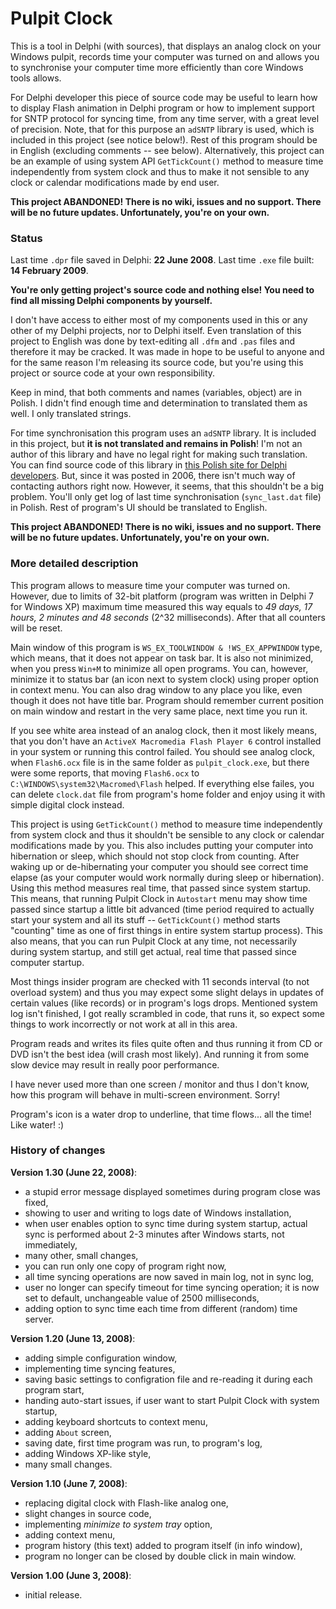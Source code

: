 # Pulpit Clock

This is a tool in Delphi (with sources), that displays an analog clock on your Windows pulpit, records time your computer was turned on and allows you to synchronise your computer time more efficiently than core Windows tools allows.

For Delphi developer this piece of source code may be useful to learn how to display Flash animation in Delphi program or how to implement support for SNTP protocol for syncing time, from any time server, with a great level of precision. Note, that for this purpose an `adSNTP` library is used, which is included in this project (see notice below!). Rest of this program should be in English (excluding comments -- see below). Alternatively, this project can be an example of using system API `GetTickCount()` method to measure time independently from system clock and thus to make it not sensible to any clock or calendar modifications made by end user.

**This project ABANDONED! There is no wiki, issues and no support. There will be no future updates. Unfortunately, you're on your own.**

### Status

Last time `.dpr` file saved in Delphi: **22 June 2008**. Last time `.exe` file built: **14 February 2009**.

**You're only getting project's source code and nothing else! You need to find all missing Delphi components by yourself.**

I don't have access to either most of my components used in this or any other of my Delphi projects, nor to Delphi itself. Even translation of this project to English was done by text-editing all `.dfm` and `.pas` files and therefore it may be cracked. It was made in hope to be useful to anyone and for the same reason I'm releasing its source code, but you're using this project or source code at your own responsibility.

Keep in mind, that both comments and names (variables, object) are in Polish. I didn't find enough time and determination to translated them as well. I only translated strings.

For time synchronisation this program uses an `adSNTP` library. It is included in this project, but **it is not translated and remains in Polish**! I'm not an author of this library and have no legal right for making such translation. You can find source code of this library in [this Polish site for Delphi developers](http://4programmers.net/Delphi/Gotowce/Czas_-_synchronizacja__przez_SNTP). But, since it was posted in 2006, there isn't much way of contacting authors right now. However, it seems, that this shouldn't be a big problem. You'll only get log of last time synchronisation (`sync_last.dat` file) in Polish. Rest of program's UI should be translated to English.

**This project ABANDONED! There is no wiki, issues and no support. There will be no future updates. Unfortunately, you're on your own.**

### More detailed description

This program allows to measure time your computer was turned on. However, due to limits of 32-bit platform (program was written in Delphi 7 for Windows XP) maximum time measured this way equals to _49 days, 17 hours, 2 minutes and 48 seconds_ (2^32 milliseconds). After that all counters will be reset.

Main window of this program is `WS_EX_TOOLWINDOW & !WS_EX_APPWINDOW` type, which means, that it does not appear on task bar. It is also not minimized, when you press `Win+M` to minimize all open programs. You can, however, minimize it to status bar (an icon next to system clock) using proper option in context menu. You can also drag window to any place you like, even though it does not have title bar. Program should remember current position on main window and restart in the very same place, next time you run it.

If you see white area instead of an analog clock, then it most likely means, that you don't have an `ActiveX Macromedia Flash Player 6` control installed in your system or running this control failed. You should see analog clock, when `Flash6.ocx` file is in the same folder as `pulpit_clock.exe`, but there were some reports, that moving `Flash6.ocx` to `C:\WINDOWS\system32\Macromed\Flash` helped. If everything else failes, you can delete `clock.dat` file from program's home folder and enjoy using it with simple digital clock instead.

This project is using `GetTickCount()` method to measure time independently from system clock and thus it shouldn't be sensible to any clock or calendar modifications made by you. This also includes putting your computer into hibernation or sleep, which should not stop clock from counting. After waking up or de-hibernating your computer you should see correct time elapse (as your computer would work normally during sleep or hibernation). Using this method measures real time, that passed since system startup. This means, that running Pulpit Clock in `Autostart` menu may show time passed since startup a little bit advanced (time period required to actually start your system and all its stuff -- `GetTickCount()` method starts "counting" time as one of first things in entire system startup process). This also means, that you can run Pulpit Clock at any time, not necessarily during system startup, and still get actual, real time that passed since computer startup.

Most things insider program are checked with 11 seconds interval (to not overload system) and thus you may expect some slight delays in updates of certain values (like records) or in program's logs drops. Mentioned system log isn't finished, I got really scrambled in code, that runs it, so expect some things to work incorrectly or not work at all in this area.

Program reads and writes its files quite often and thus running it from CD or DVD isn't the best idea (will crash most likely). And running it from some slow device may result in really poor performance.

I have never used more than one screen / monitor and thus I don't know, how this program will behave in multi-screen environment. Sorry!

Program's icon is a water drop to underline, that time flows... all the time! Like water! :)

### History of changes

**Version 1.30 (June 22, 2008)**:

- a stupid error message displayed sometimes during program close was fixed,
- showing to user and writing to logs date of Windows installation,
- when user enables option to sync time during system startup, actual sync is performed about 2-3 minutes after Windows starts, not immediately,
- many other, small changes,
- you can run only one copy of program right now,
- all time syncing operations are now saved in main log, not in sync log,
- user no longer can specify timeout for time syncing operation; it is now set to default, unchangeable value of 2500 milliseconds,
- adding option to sync time each time from different (random) time server.

**Version  1.20 (June 13, 2008)**:

- adding simple configuration window,
- implementing time syncing features,
- saving basic settings to configration file and re-reading it during each program start,
- handing auto-start issues, if user want to start Pulpit Clock with system startup,
- adding keyboard shortcuts to context menu,
- adding `About` screen,
- saving date, first time program was run, to program's log,
- adding Windows XP-like style,
- many small changes.

**Version  1.10 (June 7, 2008)**:

- replacing digital clock with Flash-like analog one,
- slight changes in source code,
- implementing _minimize to system tray_ option,
- adding context menu,
- program history (this text) added to program itself (in info window),
- program no longer can be closed by double click in main window.

**Version  1.00 (June 3, 2008)**:

- initial release.